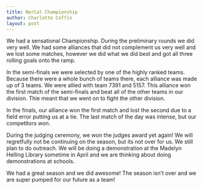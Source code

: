 ```yaml
---
title: NorCal Championship
author: Charlotte Coffin
layout: post
---
```


We had a sensational Championship. During the preliminary rounds we did very well. We had some alliances that did not complement us very well and we lost some matches, however we did what we did best and got all three rolling goals onto the ramp.

In the semi-finals we were selected by one of the highly ranked teams. Because there were a whole bunch of teams there, each alliance was made up of 3 teams. We were allied with team 7391 and 5157. This alliance won the first match of the semi-finals and beat all of the other teams in our division. Thie meant that we went on to fight the other division.

In the finals, our alliance won the first match and lost the second due to a field error putting us at a tie. The last match of the day was intense, but our competitors won.

During the judging ceremony, we won the judges award yet again! We will regretfully not be continuing on the season, but its not over for us. We still plan to do outreach. We will be doing a demonstration at the Madelyn Helling Library sometime in April and we are thinking about doing demonstrations at schools.

We had a great season and we did awesome! The season isn’t over and we are super pumped for our future as a team!
